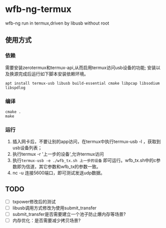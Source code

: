 # wfb-ng-termux
wfb-ng run in termux,driven by libusb without root 

## 使用方式
### 依赖
需要安装zerotermux和termux-api,从而启用termux访问usb设备的功能;
安装以及换源完成后运行如下脚本安装依赖环境。
```
apt install termux-usb libusb build-essential cmake libpcap libsodium libspdlog
```

### 编译
```
cmake .
make
```

### 运行
1. 插入网卡后，不要让别的app访问，在termux中执行termux-usb -l ，获取到usb设备列表；
2. 执行termux -r '上一步的设备',允许termux访问
3. 执行`termux-usb -e ./wfb_tx.sh 上一步的设备` 即可运行。wfb_tx.sh中的c参数即为信道，其它参数和wfb_tx的参数一致。
4. nc -u 连接5600端口，即可测试发送udp数据。

## TODO
- [ ] txpower修改后的测试 
- [ ] libusb调用方式修改为使用submit_transfer
- [ ] submit_transfer是否需要建立一个池子防止爆内存等场景?
- [ ] 内存优化：是否需要减少拷贝场景?

